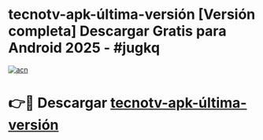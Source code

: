 # tecnotv-apk-última-versión  [Versión completa] Descargar Gratis para Android 2025 - #jugkq

[![acn](https://github.com/user-attachments/assets/0f9c940e-d8b0-45ae-aac7-cd30a18b3e1c)](https://apps.freeplayer.one?title=tecnotv-apk-última-versión&ref=9F)

# 👉🔴 Descargar [tecnotv-apk-última-versión](https://apps.freeplayer.one?title=tecnotv-apk-última-versión&ref=9F)